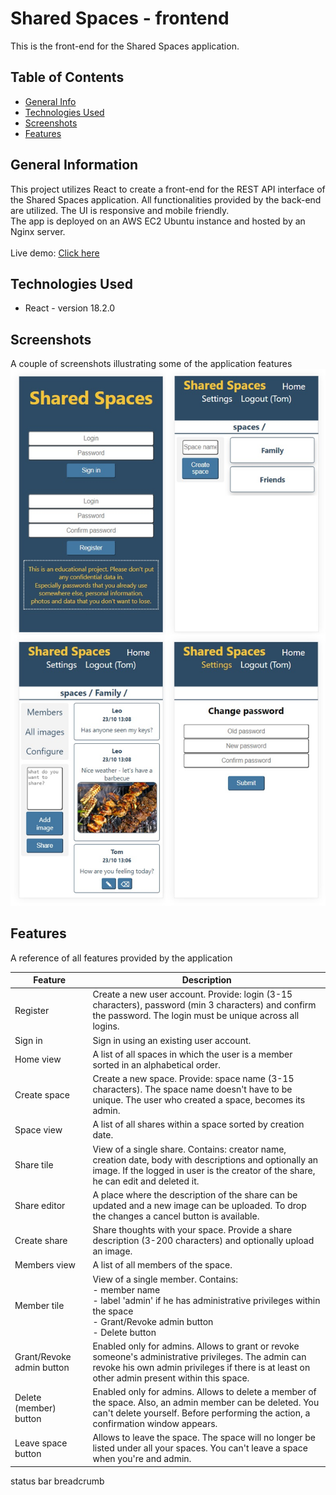 # Shared Spaces - frontend
This is the front-end for the Shared Spaces application.
<br/>


## Table of Contents
* [General Info](#general-information)
* [Technologies Used](#technologies-used)
* [Screenshots](#screenshots)
* [Features](#features)


## General Information
This project utilizes React to create a front-end for the REST API interface of the Shared Spaces application.
All functionalities provided by the back-end are utilized. The UI is responsive and mobile friendly.<br/>
The app is deployed on an AWS EC2 Ubuntu instance and hosted by an Nginx server.<br/><br/>
Live demo: [Click here](http://ec2-54-146-229-245.compute-1.amazonaws.com/)


## Technologies Used
- React - version 18.2.0


## Screenshots
A couple of screenshots illustrating some of the application features
<br/>
![screenshot](./screenshots/screenshots.jpg)


## Features
A reference of all features provided by the application 

|Feature                   |Description |
| ------------------------ | ---------- |
|Register                  |Create a new user account. Provide: login (3-15 characters), password (min 3 characters) and confirm the password. The login must be unique across all logins. |
|Sign in                   |Sign in using an existing user account. |
|Home view                 |A list of all spaces in which the user is a member sorted in an alphabetical order. |
|Create space              |Create a new space. Provide: space name (3-15 characters). The space name doesn't have to be unique. The user who created a space, becomes its admin. |
|Space view                |A list of all shares within a space sorted by creation date.|
|Share tile                |View of a single share. Contains: creator name, creation date, body with descriptions and optionally an image. If the logged in user is the creator of the share, he can edit and deleted it. | 
|Share editor              |A place where the description of the share can be updated and a new image can be uploaded. To drop the changes a cancel button is available.|
|Create share              |Share thoughts with your space. Provide a share description (3-200 characters) and optionally upload an image. |
|Members view              |A list of all members of the space. |
|Member tile               |View of a single member. Contains: <br/>- member name<br/>- label 'admin' if he has administrative privileges within the space<br/>- Grant/Revoke admin button<br/>- Delete button |
|Grant/Revoke admin button |Enabled only for admins. Allows to grant or revoke someone's administrative privileges. The admin can revoke his own admin privileges if there is at least on other admin present within this space. |
|Delete (member) button    |Enabled only for admins. Allows to delete a member of the space. Also, an admin member can be deleted. You can't delete yourself. Before performing the action, a confirmation window appears. |
|Leave space button        |Allows to leave the space. The space will no longer be listed under all your spaces. You can't leave a space when you're and admin. |

status bar
breadcrumb

